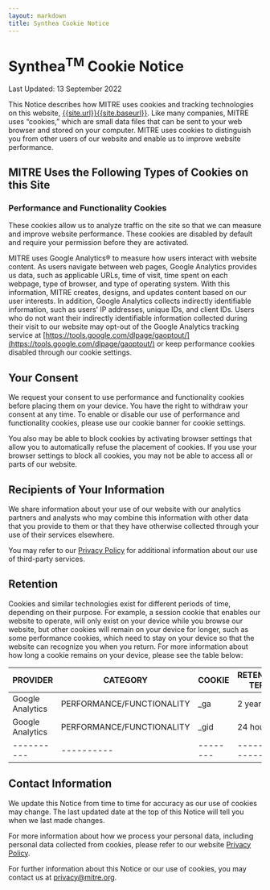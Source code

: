 ```yaml
---
layout: markdown
title: Synthea Cookie Notice
---
```


# Synthea<sup>TM</sup> Cookie Notice

Last Updated: 13 September 2022

This Notice describes how MITRE uses cookies and tracking technologies on this website, [{{site.url}}{{site.baseurl}}]({{site.baseurl}}/#home). Like many companies, MITRE uses “cookies,” which are small data files that can be sent to your web browser and stored on your computer. MITRE uses cookies to distinguish you from other users of our website and enable us to improve website performance. 

## MITRE Uses the Following Types of Cookies on this Site

### Performance and Functionality Cookies

These cookies allow us to analyze traffic on the site so that we can measure and improve website performance. These cookies are disabled by default and require your permission before they are activated. 

MITRE uses Google Analytics&reg; to measure how users interact with website content. As users navigate between web pages, Google Analytics provides us data, such as applicable URLs, time of visit, time spent on each webpage, type of browser, and type of operating system. With this information, MITRE creates, designs, and updates content based on our user interests. In addition, Google Analytics collects indirectly identifiable information, such as users’ IP addresses, unique IDs, and client IDs. Users who do not want their indirectly identifiable information collected during their visit to our website may opt-out of the Google Analytics tracking service at [https://tools.google.com/dlpage/gaoptout/](https://tools.google.com/dlpage/gaoptout/) or keep performance cookies disabled through our cookie settings.  

## Your Consent

We request your consent to use performance and functionality cookies before placing them on your device. You have the right to withdraw your consent at any time. To enable or disable our use of performance and functionality cookies, please use our cookie banner for cookie settings. 

You also may be able to block cookies by activating browser settings that allow you to automatically refuse the placement of cookies. If you use your browser settings to block all cookies, you may not be able to access all or parts of our website.

## Recipients of Your Information

We share information about your use of our website with our analytics partners and analysts who may combine this information with other data that you provide to them or that they have otherwise collected through your use of their services elsewhere. 

You may refer to our [Privacy Policy](privacy_policy.md) for additional information about our use of third-party services. 

## Retention

Cookies and similar technologies exist for different periods of time, depending on their purpose. For example, a session cookie that enables our website to operate, will only exist on your device while you browse our website, but other cookies will remain on your device for longer, such as some performance cookies, which need to stay on your device so that the website can recognize you when you return. 
For more information about how long a cookie remains on your device, please see the table below:

| PROVIDER | CATEGORY | COOKIE | RETENTION TERM |
|----------|----------|--------|----------------|
| Google Analytics | PERFORMANCE/FUNCTIONALITY | _ga | 2 years |
| Google Analytics | PERFORMANCE/FUNCTIONALITY | _gid | 24 hours |
|----------|----------|--------|----------------|

## Contact Information

We update this Notice from time to time for accuracy as our use of cookies may change. The last updated date at the top of this Notice will tell you when we last made changes.

For more information about how we process your personal data, including personal data collected from cookies, please refer to our website [Privacy Policy](privacy_policy.md).

For further information about this Notice or our use of cookies, you may contact us at [privacy@mitre.org](mailto:privacy@mitre.org).
